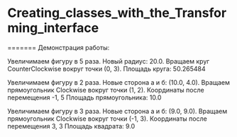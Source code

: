 # Creating_classes_with_the_Transforming_interface

=======
Демонстрация работы:


Увеличимаем фигуру в 5 раза. Новый радиус: 20.0.
Вращаем круг CounterClockwise вокруг точки (0, 3).
Площадь круга: 50.265484

Увеличимаем фигуру в 2 раза. Новые сторона а и б: (10.0, 4.0).
Вращаем прямоугольник Clockwise вокруг точки (1, 2).
Координаты после перемещения -1, 5
Площадь прямоугольника: 10.0

Увеличимаем фигуру в 3 раза. Новые сторона а и б: (9.0, 9.0).
Вращаем прямоугольник Clockwise вокруг точки (-1, 3).
Координаты после перемещения 3, 3
Площадь квадрата: 9.0
